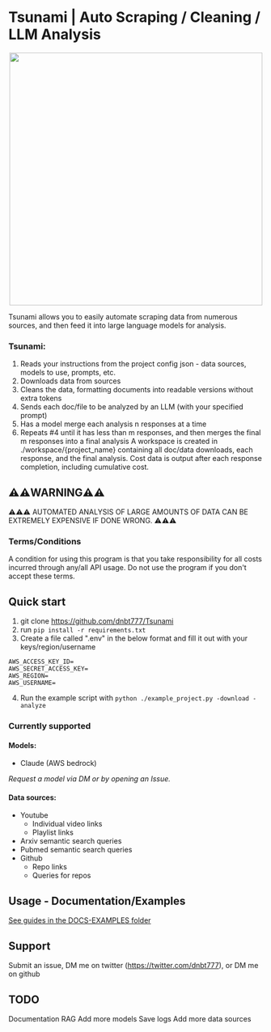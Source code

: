 # Tsunami | Auto Scraping / Cleaning / LLM Analysis
<p align="center">
   <img height="500px" width="500px" src="https://github.com/dnbt777/Tsunami/assets/169108635/d02d3a73-62a4-4cc5-9b0f-4892aa74074c?raw=true"/>
</p>

Tsunami allows you to easily automate scraping data from numerous sources, and then feed it into large language models for analysis.
### Tsunami:
1. Reads your instructions from the project config json - data sources, models to use, prompts, etc.
2. Downloads data from sources
3. Cleans the data, formatting documents into readable versions without extra tokens
4. Sends each doc/file to be analyzed by an LLM (with your specified prompt)
5. Has a model merge each analysis n responses at a time
6. Repeats #4 until it has less than m responses, and then merges the final m responses into a final analysis
A workspace is created in ./workspace/{project_name} containing all doc/data downloads, each response, and the final analysis.
Cost data is output after each response completion, including cumulative cost.


## ⚠️⚠️WARNING⚠️⚠️
⚠️⚠️⚠️ AUTOMATED ANALYSIS OF LARGE AMOUNTS OF DATA CAN BE EXTREMELY EXPENSIVE IF DONE WRONG. ⚠️⚠️⚠️

### Terms/Conditions
A condition for using this program is that you take responsibility for all costs incurred through any/all API usage. Do not use the program if you don't accept these terms.


## Quick start
1. git clone https://github.com/dnbt777/Tsunami
2. run `pip install -r requirements.txt`
3. Create a file called ".env" in the below format and fill it out with your keys/region/username
```
AWS_ACCESS_KEY_ID=
AWS_SECRET_ACCESS_KEY=
AWS_REGION=
AWS_USERNAME=
```
4. Run the example script with `python ./example_project.py -download -analyze`


### Currently supported
#### Models:
- Claude (AWS bedrock)

<i>Request a model via DM or by opening an Issue.</i>

#### Data sources:
- Youtube
   - Individual video links
   - Playlist links
- Arxiv semantic search queries
- Pubmed semantic search queries
- Github
   - Repo links
   - Queries for repos



## Usage - Documentation/Examples
[See guides in the DOCS-EXAMPLES folder](https://github.com/dnbt777/Tsunami/tree/master/DOCS-EXAMPLES)


## Support
Submit an issue, DM me on twitter (https://twitter.com/dnbt777), or DM me on github


## TODO
Documentation
RAG
Add more models
Save logs
Add more data sources
